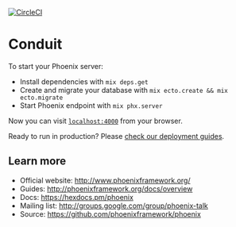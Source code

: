 [![CircleCI](https://circleci.com/gh/KiyoMenager/conduit.svg?style=svg&circle-token=ced0c206d2b149c8f5e8c66f5f11a51a4c33d3ed)](https://circleci.com/gh/KiyoMenager/conduit)

# Conduit

To start your Phoenix server:

  * Install dependencies with `mix deps.get`
  * Create and migrate your database with `mix ecto.create && mix ecto.migrate`
  * Start Phoenix endpoint with `mix phx.server`

Now you can visit [`localhost:4000`](http://localhost:4000) from your browser.

Ready to run in production? Please [check our deployment guides](http://www.phoenixframework.org/docs/deployment).

## Learn more

  * Official website: http://www.phoenixframework.org/
  * Guides: http://phoenixframework.org/docs/overview
  * Docs: https://hexdocs.pm/phoenix
  * Mailing list: http://groups.google.com/group/phoenix-talk
  * Source: https://github.com/phoenixframework/phoenix
